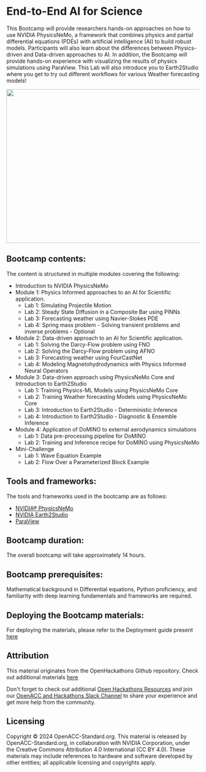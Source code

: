 # End-to-End AI for Science

This Bootcamp will provide researchers hands-on approaches on how to use NVIDIA PhysicsNeMo, a framework that combines physics and partial differential equations (PDEs) with artificial intelligence (AI) to build robust models. Participants will also learn about the differences between Physics-driven and Data-driven approaches to AI. In addition, the Bootcamp will provide hands-on experience with visualizing the results of physics simulations using ParaView. This Lab will also introduce you to Earth2Studio where you get to try out different workflows for various Weather forecasting models!

<p align="center">
  <img width="600" height="400" src="https://github.com/openhackathons-org/End-to-End-AI-for-Science/blob/d403086ce59c49b26be430bbea0056c37bd4d5f6/workspace/python/jupyter_notebook/omniverse/images/tcwv.gif">
</p>


## Bootcamp contents:

The content is structured in multiple modules covering the following: 

- Introduction to NVIDIA PhysicsNeMo
- Module 1: Physics Informed approaches to an AI for Scientific application.
  - Lab 1: Simulating Projectile Motion
  - Lab 2: Steady State Diffusion in a Composite Bar using PINNs
  - Lab 3: Forecasting weather using Navier-Stokes PDE
  - Lab 4: Spring mass problem - Solving transient problems and inverse problems - Optional 
- Module 2: Data-driven approach to an AI for Scientific application.
  - Lab 1: Solving the Darcy-Flow problem using FNO
  - Lab 2: Solving the Darcy-Flow problem using AFNO
  - Lab 3: Forecasting weather using FourCastNet
  - Lab 4: Modeling Magnetohydrodynamics with Physics Informed Neural Operators
- Module 3: Data-driven approach using PhysicsNeMo Core and Introduction to Earth2Studio
  - Lab 1: Training Physics-ML Models using PhysicsNeMo Core
  - Lab 2: Training Weather forecasting Models using PhysicsNeMo Core
  - Lab 3: Introduction to Earth2Studio - Deterministic Inference
  - Lab 4: Introduction to Earth2Studio - Diagnostic & Ensemble Inference
- Module 4: Application of DoMINO to external aerodynamics simulations
  - Lab 1: Data pre-processing pipeline for DoMINO
  - Lab 2: Training and Inference recipe for DoMINO using PhysicsNeMo
- Mini-Challenge
  - Lab 1: Wave Equation Example
  - Lab 2: Flow Over a Parameterized Block Example
## Tools and frameworks:

The tools and frameworks used in the bootcamp are as follows:
- [NVIDIA® PhysicsNeMo](https://developer.nvidia.com/PhysicsNeMo)
- [NVIDIA Earth2Studio](https://github.com/NVIDIA/earth2studio)
- [ParaView](https://www.paraview.org/)

## Bootcamp duration:

The overall bootcamp will take approximately 14 hours. 

## Bootcamp prerequisites:

Mathematical background in Differential equations, Python proficiency, and familiarity with deep learning fundamentals and frameworks are required.

## Deploying the Bootcamp materials:

For deploying the materials, please refer to the Deployment guide present [here](Deployment_Guide.MD)

## Attribution

This material originates from the OpenHackathons Github repository. Check out additional materials [here](https://github.com/openhackathons-org)

Don't forget to check out additional [Open Hackathons Resources](https://www.openhackathons.org/s/technical-resources) and join our [OpenACC and Hackathons Slack Channel](https://www.openacc.org/community#slack) to share your experience and get more help from the community.

## Licensing

Copyright © 2024 OpenACC-Standard.org. This material is released by OpenACC-Standard.org, in collaboration with NVIDIA Corporation, under the Creative Commons Attribution 4.0 International (CC BY 4.0). These materials may include references to hardware and software developed by other entities; all applicable licensing and copyrights apply.

